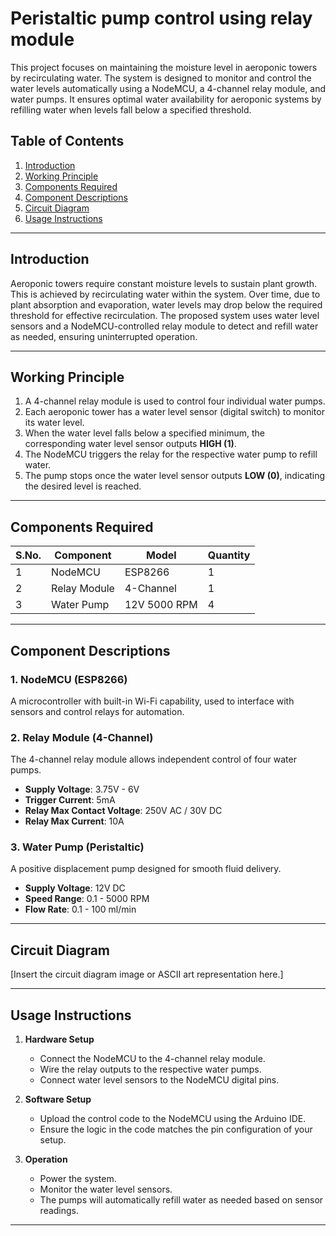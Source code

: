 # Peristaltic pump control using relay module 

This project focuses on maintaining the moisture level in aeroponic towers by recirculating water. The system is designed to monitor and control the water levels automatically using a NodeMCU, a 4-channel relay module, and water pumps. It ensures optimal water availability for aeroponic systems by refilling water when levels fall below a specified threshold.  

## Table of Contents  

1. [Introduction](#introduction)  
2. [Working Principle](#working-principle)  
3. [Components Required](#components-required)  
4. [Component Descriptions](#component-descriptions)  
5. [Circuit Diagram](#circuit-diagram)  
6. [Usage Instructions](#usage-instructions)  

---

## Introduction  

Aeroponic towers require constant moisture levels to sustain plant growth. This is achieved by recirculating water within the system. Over time, due to plant absorption and evaporation, water levels may drop below the required threshold for effective recirculation. The proposed system uses water level sensors and a NodeMCU-controlled relay module to detect and refill water as needed, ensuring uninterrupted operation.  

---

## Working Principle  

1. A 4-channel relay module is used to control four individual water pumps.  
2. Each aeroponic tower has a water level sensor (digital switch) to monitor its water level.  
3. When the water level falls below a specified minimum, the corresponding water level sensor outputs **HIGH (1)**.  
4. The NodeMCU triggers the relay for the respective water pump to refill water.  
5. The pump stops once the water level sensor outputs **LOW (0)**, indicating the desired level is reached.  

---

## Components Required  

| S.No. | Component          | Model        | Quantity |  
|-------|---------------------|--------------|----------|  
| 1     | NodeMCU             | ESP8266      | 1        |  
| 2     | Relay Module        | 4-Channel    | 1        |  
| 3     | Water Pump          | 12V 5000 RPM | 4        |  

---

## Component Descriptions  

### 1. NodeMCU (ESP8266)  
A microcontroller with built-in Wi-Fi capability, used to interface with sensors and control relays for automation.  

### 2. Relay Module (4-Channel)  
The 4-channel relay module allows independent control of four water pumps.  
- **Supply Voltage**: 3.75V - 6V  
- **Trigger Current**: 5mA  
- **Relay Max Contact Voltage**: 250V AC / 30V DC  
- **Relay Max Current**: 10A  

### 3. Water Pump (Peristaltic)  
A positive displacement pump designed for smooth fluid delivery.  
- **Supply Voltage**: 12V DC  
- **Speed Range**: 0.1 - 5000 RPM  
- **Flow Rate**: 0.1 - 100 ml/min  

---

## Circuit Diagram  

[Insert the circuit diagram image or ASCII art representation here.]  

---

## Usage Instructions  

1. **Hardware Setup**  
   - Connect the NodeMCU to the 4-channel relay module.  
   - Wire the relay outputs to the respective water pumps.  
   - Connect water level sensors to the NodeMCU digital pins.  

2. **Software Setup**  
   - Upload the control code to the NodeMCU using the Arduino IDE.  
   - Ensure the logic in the code matches the pin configuration of your setup.  

3. **Operation**  
   - Power the system.  
   - Monitor the water level sensors.  
   - The pumps will automatically refill water as needed based on sensor readings.  

---
 
